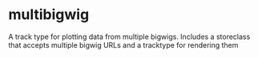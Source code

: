 # multibigwig

A track type for plotting data from multiple bigwigs. Includes a storeclass
that accepts multiple bigwig URLs and a tracktype for rendering them

